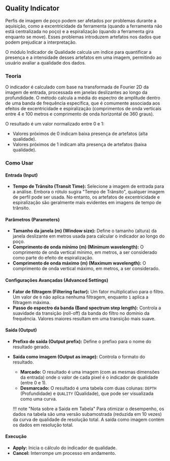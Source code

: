 ## Quality Indicator

Perfis de imagem de poço podem ser afetados por problemas durante a aquisição, como a excentricidade da ferramenta (quando a ferramenta não está centralizada no poço) e a espiralização (quando a ferramenta gira enquanto se move). Esses problemas introduzem artefatos nos dados que podem prejudicar a interpretação.

O módulo Indicador de Qualidade calcula um índice para quantificar a presença e a intensidade desses artefatos em uma imagem, permitindo ao usuário avaliar a qualidade dos dados.

### Teoria

O indicador é calculado com base na transformada de Fourier 2D da imagem de entrada, processada em janelas deslizantes ao longo da profundidade. O método calcula a média do espectro de amplitude dentro de uma banda de frequência específica, que é comumente associada aos efeitos de excentricidade e espiralização (comprimentos de onda verticais entre 4 e 100 metros e comprimento de onda horizontal de 360 graus).

O resultado é um valor normalizado entre 0 e 1:

-   Valores próximos de 0 indicam baixa presença de artefatos (alta qualidade).
-   Valores próximos de 1 indicam alta presença de artefatos (baixa qualidade).

### Como Usar

#### Entrada (Input)

-   **Tempo de Trânsito (Transit Time):** Selecione a imagem de entrada para a análise. Embora o rótulo sugira "Tempo de Trânsito", qualquer imagem de perfil pode ser usada. No entanto, os artefatos de excentricidade e espiralização são geralmente mais evidentes em imagens de tempo de trânsito.

#### Parâmetros (Parameters)

-   **Tamanho da janela (m) (Window size):** Define o tamanho (altura) da janela deslizante em metros usada para calcular o indicador ao longo do poço.
-   **Comprimento de onda mínimo (m) (Minimum wavelength):** O comprimento de onda vertical mínimo, em metros, a ser considerado como parte do efeito de espiralização.
-   **Comprimento de onda máximo (m) (Maximum wavelength):** O comprimento de onda vertical máximo, em metros, a ser considerado.

#### Configurações Avançadas (Advanced Settings)

-   **Fator de filtragem (Filtering factor):** Um fator multiplicativo para o filtro. Um valor de `0` não aplica nenhuma filtragem, enquanto `1` aplica a filtragem máxima.
-   **Passo do espectro da banda (Band spectrum step length):** Controla a suavidade da transição (roll-off) da banda do filtro no domínio da frequência. Valores maiores resultam em uma transição mais suave.

#### Saída (Output)

-   **Prefixo de saída (Output prefix):** Define o prefixo para o nome do resultado gerado.
-   **Saída como imagem (Output as image):** Controla o formato do resultado.
    -   **Marcado:** O resultado é uma imagem (com as mesmas dimensões da entrada) onde o valor de cada pixel é o indicador de qualidade (entre 0 e 1).
    -   **Desmarcado:** O resultado é uma tabela com duas colunas: `DEPTH` (Profundidade) e `QUALITY` (Qualidade), que pode ser visualizada como uma curva.

    !!! note "Nota sobre a Saída em Tabela"
        Para otimizar o desempenho, os dados na tabela são uma versão subamostrada (reduzida em 10 vezes) da curva de qualidade de resolução total. A saída como imagem contém os dados em resolução total.

#### Execução

-   **Apply:** Inicia o cálculo do indicador de qualidade.
-   **Cancel:** Interrompe um processo em andamento.
